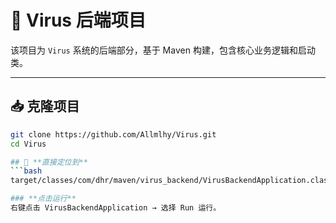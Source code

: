 # 🦠 Virus 后端项目

该项目为 `Virus` 系统的后端部分，基于 Maven 构建，包含核心业务逻辑和启动类。

---

## 📥 克隆项目

```bash
git clone https://github.com/Allmlhy/Virus.git
cd Virus

## 🚀 **直接定位到**
```bash
target/classes/com/dhr/maven/virus_backend/VirusBackendApplication.class

### **点击运行**
右键点击 VirusBackendApplication → 选择 Run 运行。
